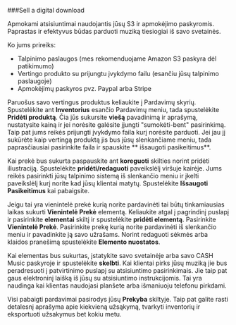 ###Sell a digital download

Apmokami atsisiuntimai naudojantis jūsų S3 ir apmokėjimo paskyromis. Paprastas ir efektyvus būdas parduoti muziką tiesiogiai iš savo svetainės.

Ko jums prireiks:

- Talpinimo paslaugos (mes rekomenduojame Amazon S3 paskyra dėl patikimumo)
- Vertingo produkto su prijungtu įvykdymo failu (esančiu jūsų talpinimo paslaugoje)
- Apmokėjimų paskyros pvz. Paypal arba Stripe

Paruošus savo vertingus produktus keliaukite į Pardavimų skyrių. Spustelėkite ant **Inventorius** esančio Pardavimų meniu, tada spustelėkite **Pridėti produktą**. Čia jūs sukursite **viešą** pavadinimą ir aprašymą, nustatysite kainą ir jei norėsite galėsite įjungti "sumokėti-bent" pasirinkimą. Taip pat jums reikės prijungti įvykdymo faila kurį norėsite parduoti. Jei jau jį sukūrėte kaip vertingą produktą jis bus jūsų slenkančiame meniu, tada paprasčiausiai pasirinkite faila ir spauskite ** išsaugoti pasikeitimus**.

Kai prekė bus sukurta paspauskite ant **koreguoti** skilties norint pridėti iliustraciją. Spustelėkite **pridėti/redaguoti** paveikslėlį viršuje kairėje. Jums reikės pasirinkti jūsų talpinimo sistemą iš slenkančio meniu ir įkelti paveikslėlį kurį norite kad jūsų klientai matytų. Spustelėkite **Išsaugoti Pasikeitimus** kai pabaigsite.

Jeigu tai yra vienintelė prekė kurią norite pardavinėti tai būtų tinkamiausias laikas sukurti **Vienintelė Prekė** elementą. Keliaukite atgal į pagrindinį puslapį ir pasirinkite **elementai** skiltį ir spustelėkite **pridėti elementą**. Pasirinkite **Vienintelė Prekė**. Pasirinkite prekę kurią norite pardavinėti iš slenkančio meniu ir pavadinkite ją savo užrašams. Norint redaguoti sėkmės arba klaidos pranešimą spustelėkite **Elemento nuostatos**.

Kai elementas bus sukurtas, įstatykite savo svetainėje arba savo CASH Music paskyroje ir spustelėkite **skelbti**. Kai klientai pirks jūsų muziką jie bus peradresuoti į patvirtinimo puslapį su atsisiuntimo pasirinkimais. Jie taip pat gaus elektroninį laišką iš jūsų su atsisiuntimo instrukcijomis. Tai yra naudinga kai klientas naudojasi planšete arba išmaniuoju telefonu pirkdami.

Visi pabaigti pardavimai pasirodys jūsų **Prekyba** skiltyje. Taip pat galite rasti detalesnį aprašyma apie kiekvieną užsąkymą, tvarkyti inventorių ir eksportuoti užsakymus bet kokiu metu.
